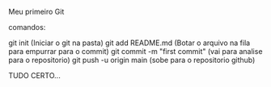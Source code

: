 Meu primeiro Git

comandos:

git init (Iniciar o git na pasta)
git add README.md (Botar o arquivo na fila para empurrar para o commit)
git commit -m "first commit" (vai para analise para o repositorio)
git push -u origin main (sobe para o repositorio github)

TUDO CERTO...